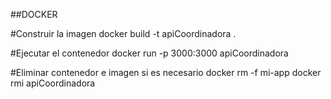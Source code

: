 ##DOCKER

#Construir la imagen
docker build -t apiCoordinadora .

#Ejecutar el contenedor
docker run -p 3000:3000 apiCoordinadora

#Eliminar contenedor e imagen si es necesario
docker rm -f mi-app
docker rmi apiCoordinadora